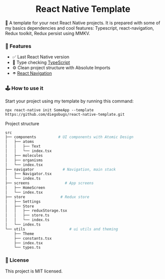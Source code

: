 <h1 align="center">
  React Native Template
</h1>

📱 A template for your next React Native projects.
It is prepared with some of my basics dependencies and cool features: Typescript, react-navigation, Redux toolkit, Redux persist using MMKV.

### 💎 Features
- ✅ Last React Native version
- 🔭 Type checking [TypeScript](https://www.typescriptlang.org/)
- ⚙️ Clean project structure with Absolute Imports
- ☂️ [React Navigation](https://reactnavigation.org/)

### 🕹 How to use it

Start your project using my template by running this command:

```shell
npx react-native init SomeApp --template https://github.com/diegobugs/react-native-template.git
```

Project structure

```sh
src
├── components          # UI components with Atomic Design
│   ├── atoms
│   │   ├── Text
│   │   └── index.tsx
│   ├── molecules
│   ├── organisms
│   └── index.tsx       
├── navigator             # Navigation, main stack
│   ├── Navigator.tsx
│   └── index.ts
├── screens                # App screens
│   ├── HomeScreen
│   └── index.tsx
├── store                # Redux store
│   ├── Settings
│   ├── Store
│   │   ├── reduxStorage.tsx
│   │   ├── store.ts
│   │   └── index.ts    
│   └── index.ts    
└── utils                    # ui utils and theming
    ├── Theme
    ├── constants.tsx
    ├── index.tsx
    └── types.ts
```

### 🔖 License

This project is MIT licensed.

